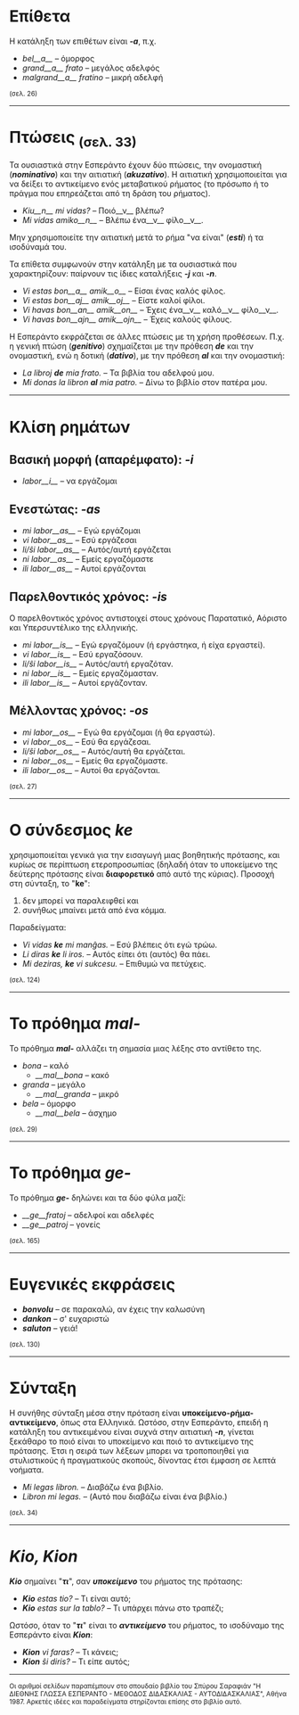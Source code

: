 # __Επίθετα__ 

Η κατάληξη των επιθέτων είναι *__-a__*, π.χ.

- *bel__a__* – όμορφος
- *grand__a__ frato* – μεγάλος αδελφός
- *malgrand__a__ fratino* – μικρή αδελφή

<sub>(σελ. 26)</sub>

---
# __Πτώσεις__ <sub>(σελ. 33)</sub>

Τα ουσιαστικά στην Εσπεράντο έχουν δύο πτώσεις, την ονομαστική (*__nominativo__*) και την αιτιατική (*__akuzativo__*). Η αιτιατική χρησιμοποιείται για να δείξει το αντικείμενο ενός μεταβατικού ρήματος (το πρόσωπο ή το πράγμα που επηρεάζεται από τη δράση του ρήματος).
- *Kiu__n__ mi vidas?* – Ποιό__ν__ βλέπω?
- *Mi vidas amiko__n__* – Βλέπω ένα__ν__ φίλο__ν__.

Μην χρησιμοποιείτε την αιτιατική μετά το ρήμα "να είναι" (*__esti__*) ή τα ισοδύναμά του.

Τα επίθετα συμφωνούν στην κατάληξη με τα ουσιαστικά που χαρακτηρίζουν: παίρνουν τις ίδιες καταλήξεις *__-j__* και *__-n__*.

- *Vi estas bon__a__ amik__o__* – Είσαι ένας καλός φίλος.
- *Vi estas bon__aj__ amik__oj__* – Είστε καλοί φίλοι.
- *Vi havas bon__an__ amik__on__* – Έχεις ένα__ν__ καλό__ν__ φίλο__ν__.
- *Vi havas bon__ajn__ amik__ojn__* – Έχεις καλούς φίλους.

Η Εσπεράντο εκφράζεται σε άλλες πτώσεις με τη χρήση προθέσεων. Π.χ. η γενική πτώση (*__genitivo__*) σχημαίζεται με την πρόθεση *__de__* και την ονομαστική, ενώ η δοτική (*__dativo__*), με την πρόθεση *__al__* και την ονομαστική:

- *La libroj __de__ mia frato.* – Τα βιβλία του αδελφού μου.
- *Mi donas la libron __al__ mia patro.* – Δίνω το βιβλίο στον πατέρα μου.
---
# Κλίση ρημάτων  

## Βασική μορφή (απαρέμφατο): *__-i__*
  
- *labor__i__*          – να εργάζομαι

## Ενεστώτας: *__-as__*

- *mi labor__as__*      – Εγώ εργάζομαι
- *vi labor__as__*      – Εσύ εργάζεσαι
- *li/ŝi labor__as__*   – Αυτός/αυτή εργάζεται
- *ni labor__as__*      – Εμείς εργαζόμαστε 
- *ili labor__as__*     – Αυτοί εργάζονται

## Παρελθοντικός χρόνος: *__-is__*

Ο παρελθοντικός χρόνος αντιστοιχεί στους χρόνους Παρατατικό, Αόριστο και Υπερσυντέλικο της ελληνικής.

- *mi labor__is__*      – Εγώ εργαζόμουν (ή εργάστηκα, ή είχα εργαστεί).
- *vi labor__is__*      – Εσύ εργαζόσουν.
- *li/ŝi labor__is__*   – Αυτός/αυτή εργαζόταν.
- *ni labor__is__*      – Εμείς εργαζόμασταν.
- *ili labor__is__*     – Αυτοί εργάζονταν.

## Μέλλοντας χρόνος: *__-os__*

- *mi labor__os__*      – Εγώ θα εργάζομαι (ή θα εργαστώ).
- *vi labor__os__*      – Εσύ θα εργάζεσαι.
- *li/ŝi labor__os__*   – Αυτός/αυτή θα εργάζεται.
- *ni labor__os__*      – Εμείς θα εργαζόμαστε.
- *ili labor__os__*     – Αυτοί θα εργάζονται.

<sub>(σελ. 27)</sub>

---
# Ο σύνδεσμος *__ke__* 

χρησιμοποιείται γενικά για την εισαγωγή μιας βοηθητικής πρότασης, και κυρίως σε περίπτωση ετεροπροσωπίας (δηλαδή όταν το υποκείμενο της δεύτερης πρότασης είναι __διαφορετικό__ από αυτό της κύριας). Προσοχή στη σύνταξη, το "__ke__":

1. δεν μπορεί να παραλειφθεί και
2. συνήθως μπαίνει μετά από ένα κόμμα.

Παραδείγματα:

- *Vi vidas __ke__ mi manĝas.* – Εσύ βλέπεις ότι εγώ τρώω.
- *Li diras __ke__ li iros.* – Αυτός είπει ότι (αυτός) θα πάει.
- *Mi deziras, __ke__ vi sukcesu.* – Επιθυμώ να πετύχεις.

<sub>(σελ. 124)</sub>

---
# Το πρόθημα *__mal-__* 

Το πρόθημα *__mal-__* αλλάζει τη σημασία μιας λέξης στο αντίθετο της.

- *bona* – καλό
  - *__mal__bona* – κακό
- *granda* – μεγάλο
  - *__mal__granda* – μικρό
- *bela* – όμορφο
  - *__mal__bela* – άσχημο

<sub>(σελ. 29)</sub>

---
# Το πρόθημα *__ge-__* 

Το πρόθημα *__ge-__* δηλώνει και τα δύο φύλα μαζί:

- *__ge__fratoj* – αδελφοί και αδελφές
- *__ge__patroj* – γονείς

<sub>(σελ. 165)</sub>

---
# Ευγενικές εκφράσεις 

- *__bonvolu__* – σε παρακαλώ, αν έχεις την καλωσύνη
- *__dankon__* – σ' ευχαριστώ
- *__saluton__* – γειά!

<sub>(σελ. 130)</sub>

---
# Σύνταξη 

Η συνήθης σύνταξη μέσα στην πρόταση είναι __υποκείμενο-ρήμα-αντικείμενο__, όπως στα Ελληνικά. Ωστόσο, στην Εσπεράντο, επειδή η κατάληξη του αντικειμένου είναι συχνά στην αιτιατική *__-n__*, γίνεται ξεκάθαρο το ποιό είναι το υποκείμενο και ποιό το αντικείμενο της πρότασης. Έτσι η σειρά των λέξεων μπορει να τροποποιηθεί για στυλιστικούς ή πραγματικούς σκοπούς, δίνοντας έτσι έμφαση σε λεπτά νοήματα.

- *Mi legas libron.* – Διαβάζω ένα βιβλίο.
- *Libron mi legas.* – (Αυτό που διαβάζω είναι ένα βιβλίο.)

<sub>(σελ. 34)</sub>

---
# *__Kio__, __Kion__*

*__Kio__* σημαίνει "*__τι__*", σαν *__υποκείμενο__* του ρήματος της πρότασης:

- *__Kio__ estas tio?* – Τι είναι αυτό;
- *__Kio__ estas sur la tablo?* – Τι υπάρχει πάνω στο τραπέζι;

Ωστόσο, όταν το "*__τι__*" είναι το *__αντικείμενο__* του ρήματος, το ισοδύναμο της Εσπεράντο είναι *__Kion__*:

- *__Kion__ vi faras?* – Τι κάνεις;
- *__Kion__ ŝi diris?* – Τι είπε αυτός;

---

<sub>Οι αριθμοί σελίδων παραπέμπουν στο σπουδαίο βιβλίο του Σπύρου Σαραφιάν "Η ΔΙΕΘΝΗΣ ΓΛΩΣΣΑ ΕΣΠΕΡΑΝΤΟ - ΜΕΘΟΔΟΣ ΔΙΔΑΣΚΑΛΙΑΣ - ΑΥΤΟΔΙΔΑΣΚΑΛΙΑΣ", Αθήνα 1987. Αρκετές ιδέες και παραδείγματα στηρίζονται επίσης στο βιβλίο αυτό.</sub>

